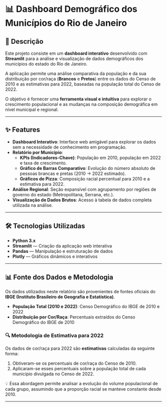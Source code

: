 # 📊 Dashboard Demográfico dos Municípios do Rio de Janeiro

## 📜 Descrição
Este projeto consiste em um **dashboard interativo** desenvolvido com **Streamlit** para a análise e visualização de dados demográficos dos municípios do estado do Rio de Janeiro.  

A aplicação permite uma análise comparativa da população e da sua distribuição por cor/raça (**Brancos** e **Pretos**) entre os dados do Censo de 2010 e as estimativas para 2022, baseadas na população total do Censo de 2022.  

O objetivo é fornecer uma **ferramenta visual e intuitiva** para explorar o crescimento populacional e as mudanças na composição demográfica em nível municipal e regional.

---

## ✨ Features

- **Dashboard Interativo**: Interface web amigável para explorar os dados sem a necessidade de conhecimento em programação.
- **Relatório por Município**:  
  - **KPIs (Indicadores-Chave)**: População em 2010, população em 2022 e taxa de crescimento.  
  - **Gráfico de Barras Comparativo**: Evolução do número absoluto de pessoas brancas e pretas (2010 → 2022 estimado).  
  - **Gráficos de Pizza**: Composição racial percentual para 2010 e a estimativa para 2022.  
- **Análise Regional**: Seção expansível com agrupamento por regiões de governo do estado (Metropolitana, Serrana, etc.).  
- **Visualização de Dados Brutos**: Acesso à tabela de dados completa utilizada na análise.

---

## 🛠️ Tecnologias Utilizadas

- **Python 3.x**
- **Streamlit** — Criação da aplicação web interativa
- **Pandas** — Manipulação e estruturação de dados
- **Plotly** — Gráficos dinâmicos e interativos

---

## 📊 Fonte dos Dados e Metodologia

Os dados utilizados neste relatório são provenientes de fontes oficiais do **IBGE (Instituto Brasileiro de Geografia e Estatística)**.

- **População Total (2010 e 2022)**: Censo Demográfico do IBGE de 2010 e 2022  
- **Distribuição por Cor/Raça**: Percentuais extraídos do Censo Demográfico do IBGE de 2010  

### 🔍 Metodologia de Estimativa para 2022
Os dados de cor/raça para 2022 são **estimativas** calculadas da seguinte forma:

1. Obtiveram-se os percentuais de cor/raça do Censo de 2010.  
2. Aplicaram-se esses percentuais sobre a população total de cada município divulgada no Censo de 2022.  

💡 Essa abordagem permite analisar a evolução do volume populacional de cada grupo, assumindo que a proporção racial se manteve constante desde 2010.

---
